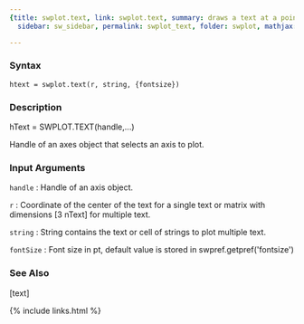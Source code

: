 ```yaml
---
{title: swplot.text, link: swplot.text, summary: draws a text at a point in 3D, keywords: sample,
  sidebar: sw_sidebar, permalink: swplot_text, folder: swplot, mathjax: 'true'}

---
```


### Syntax

`htext = swplot.text(r, string, {fontsize})`

### Description

hText = SWPLOT.TEXT(handle,...)
 
Handle of an axes object that selects an axis to plot.
 

### Input Arguments

`handle`
: Handle of an axis object.

`r`
: Coordinate of the center of the text for a single text or
  matrix with dimensions [3 nText] for multiple text.

`string`
: String contains the text or cell of strings to plot multiple
  text.

`fontSize`
: Font size in pt, default value is stored in
  swpref.getpref('fontsize')

### See Also

[text]

{% include links.html %}
